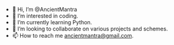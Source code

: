 - 👋 Hi, I’m @AncientMantra
- 👀 I’m interested in coding.
- 🌱 I’m currently learning Python.
- 💞️ I’m looking to collaborate on various projects and schemes.
- 📫 How to reach me ancientmantra@gmail.com.

<!---
AncientMantra/AncientMantra is a ✨ special ✨ repository because its `README.md` (this file) appears on your GitHub profile.
You can click the Preview link to take a look at your changes.
--->
